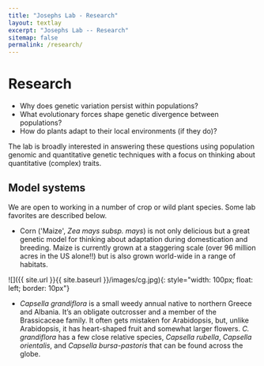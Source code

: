 ```yaml
---
title: "Josephs Lab - Research"
layout: textlay
excerpt: "Josephs Lab -- Research"
sitemap: false
permalink: /research/
---
```


# Research

- Why does genetic variation persist within populations? 
- What evolutionary forces shape genetic divergence between populations?
- How do plants adapt to their local environments (if they do)?

The lab is broadly interested in answering these questions using population genomic and quantitative genetic techniques with a focus on thinking about quantitative (complex) traits.


## Model systems

We are open to working in a number of crop or wild plant species. Some lab favorites are described below.

- Corn ('Maize', *Zea mays subsp. mays*) is not only delicious but a great genetic model for thinking about adaptation during domestication and breeding. Maize is currently grown at a staggering scale (over 96 million acres in the US alone!!) but is also grown world-wide in a range of habitats.

![]({{ site.url }}{{ site.baseurl }}/images/cg.jpg){: style="width: 100px; float: left; border: 10px"}

- *Capsella grandiflora* is a small weedy annual native to northern Greece and Albania. It’s an obligate outcrosser and a member of the Brassicaceae family. It often gets mistaken for Arabidopsis, but, unlike Arabidopsis, it has heart-shaped fruit and somewhat larger flowers. *C. grandiflora* has a few close relative species, *Capsella rubella*, *Capsella orientalis*, and *Capsella bursa-pastoris* that can be found across the globe. 




